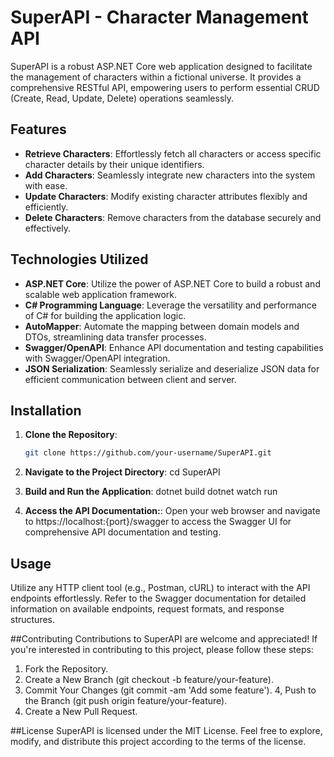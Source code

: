 # SuperAPI - Character Management API

SuperAPI is a robust ASP.NET Core web application designed to facilitate the management of characters within a fictional universe. It provides a comprehensive RESTful API, empowering users to perform essential CRUD (Create, Read, Update, Delete) operations seamlessly.

## Features

- **Retrieve Characters**: Effortlessly fetch all characters or access specific character details by their unique identifiers.
- **Add Characters**: Seamlessly integrate new characters into the system with ease.
- **Update Characters**: Modify existing character attributes flexibly and efficiently.
- **Delete Characters**: Remove characters from the database securely and effectively.

## Technologies Utilized

- **ASP.NET Core**: Utilize the power of ASP.NET Core to build a robust and scalable web application framework.
- **C# Programming Language**: Leverage the versatility and performance of C# for building the application logic.
- **AutoMapper**: Automate the mapping between domain models and DTOs, streamlining data transfer processes.
- **Swagger/OpenAPI**: Enhance API documentation and testing capabilities with Swagger/OpenAPI integration.
- **JSON Serialization**: Seamlessly serialize and deserialize JSON data for efficient communication between client and server.

## Installation

1. **Clone the Repository**:

   ```bash
   git clone https://github.com/your-username/SuperAPI.git

2. **Navigate to the Project Directory**:
   cd SuperAPI


3. **Build and Run the Application**:
   dotnet build
   dotnet watch run

4. **Access the API Documentation:**:
   Open your web browser and navigate to https://localhost:{port}/swagger to access the Swagger UI for comprehensive API documentation and testing.

## Usage
Utilize any HTTP client tool (e.g., Postman, cURL) to interact with the API endpoints effortlessly.
Refer to the Swagger documentation for detailed information on available endpoints, request formats, and response structures.

##Contributing
Contributions to SuperAPI are welcome and appreciated! If you're interested in contributing to this project, please follow these steps:

1. Fork the Repository.
2. Create a New Branch (git checkout -b feature/your-feature).
3. Commit Your Changes (git commit -am 'Add some feature').
4, Push to the Branch (git push origin feature/your-feature).
5. Create a New Pull Request.

##License
SuperAPI is licensed under the MIT License. Feel free to explore, modify, and distribute this project according to the terms of the license.
